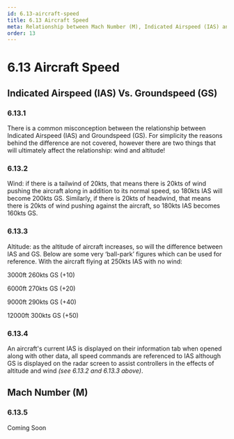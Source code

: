 ```yaml
---
id: 6.13-aircraft-speed
title: 6.13 Aircraft Speed
meta: Relationship between Mach Number (M), Indicated Airspeed (IAS) and Groundspeed (GS) on Infinte Flight.
order: 13
---
```


# 6.13  Aircraft Speed

 

## Indicated Airspeed (IAS) Vs. Groundspeed (GS)

### 6.13.1    

There is a common misconception between the relationship between Indicated Airspeed (IAS) and Groundspeed (GS). For simplicity the reasons behind the difference are not covered, however there are two things that will ultimately affect the relationship: wind and altitude! 



### 6.13.2    

Wind: if there is a tailwind of 20kts, that means there is 20kts of wind pushing the aircraft along in addition to its normal speed, so 180kts IAS will become 200kts GS. Similarly, if there is 20kts of headwind, that means there is 20kts of wind pushing against the aircraft, so 180kts IAS becomes 160kts GS.



### 6.13.3    

Altitude: as the altitude of aircraft increases, so will the difference between IAS and GS. Below are some very ‘ball-park’ figures which can be used for reference. With the aircraft flying at 250kts IAS with no wind:

 

3000ft           260kts GS (+10)

6000ft           270kts GS (+20)

9000ft           290kts GS (+40)

12000ft          300kts GS (+50)



### 6.13.4

An aircraft's current IAS is displayed on their information tab when opened along with other data, all speed commands are referenced to IAS although GS is displayed on the radar screen to assist controllers in the effects of altitude and wind *(see 6.13.2 and 6.13.3 above)*.



## Mach Number (M)



### 6.13.5

Coming Soon
